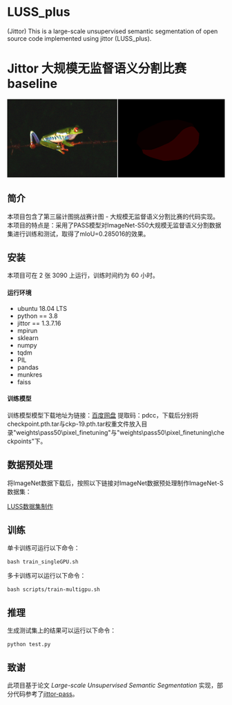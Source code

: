 # LUSS_plus
(Jittor) This is a large-scale unsupervised semantic segmentation of open source code implemented using jittor (LUSS_plus).

# Jittor 大规模无监督语义分割比赛 baseline

![主要结果](./example.png)
## 简介

本项目包含了第三届计图挑战赛计图 - 大规模无监督语义分割比赛的代码实现。本项目的特点是：采用了PASS模型对ImageNet-S50大规模无监督语义分割数据集进行训练和测试，取得了mIoU=0.285016的效果。

## 安装 

本项目可在 2 张 3090 上运行，训练时间约为 60 小时。

#### 运行环境

- ubuntu 18.04 LTS
- python == 3.8
- jittor == 1.3.7.16
- mpirun
- sklearn
- numpy
- tqdm
- PIL
- pandas
- munkres
- faiss

#### 训练模型

训练模型模型下载地址为链接：[百度网盘](https://pan.baidu.com/s/1E_gc3rGZtV0Ibf3X463ChA) 提取码：pdcc，下载后分别将checkpoint.pth.tar与ckp-19.pth.tar权重文件放入目录"weights\pass50\pixel_finetuning"与"weights\pass50\pixel_finetuning\checkpoints"下。

## 数据预处理

将ImageNet数据下载后，按照以下链接对ImageNet数据预处理制作ImageNet-S数据集：

[LUSS数据集制作](https://github.com/LUSSeg/ImageNet-S)

## 训练


单卡训练可运行以下命令：

```
bash train_singleGPU.sh
```

多卡训练可以运行以下命令：

```
bash scripts/train-multigpu.sh
```

## 推理


生成测试集上的结果可以运行以下命令：

```
python test.py
```

## 致谢

此项目基于论文 *Large-scale Unsupervised Semantic Segmentation* 实现，部分代码参考了[jittor-pass](https://github.com/LUSSeg/PASS/tree/jittor)。
